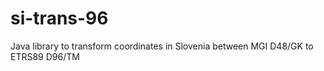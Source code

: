 # si-trans-96
Java library to transform coordinates in Slovenia between MGI D48/GK to ETRS89 D96/TM
